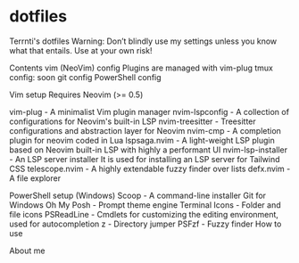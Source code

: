# dotfiles
Terrnti's dotfiles
Warning: Don’t blindly use my settings unless you know what that entails. Use at your own risk!


Contents
vim (NeoVim) config
Plugins are managed with vim-plug
tmux config: soon
git config
PowerShell config

Vim setup
Requires Neovim (>= 0.5)

vim-plug - A minimalist Vim plugin manager
nvim-lspconfig - A collection of configurations for Neovim's built-in LSP
nvim-treesitter - Treesitter configurations and abstraction layer for Neovim
nvim-cmp - A completion plugin for neovim coded in Lua
lspsaga.nvim - A light-weight LSP plugin based on Neovim built-in LSP with highly a performant UI
nvim-lsp-installer - An LSP server installer
It is used for installing an LSP server for Tailwind CSS
telescope.nvim - A highly extendable fuzzy finder over lists
defx.nvim - A file explorer

PowerShell setup (Windows)
Scoop - A command-line installer
Git for Windows
Oh My Posh - Prompt theme engine
Terminal Icons - Folder and file icons
PSReadLine - Cmdlets for customizing the editing environment, used for autocompletion
z - Directory jumper
PSFzf - Fuzzy finder
How to use

About me
